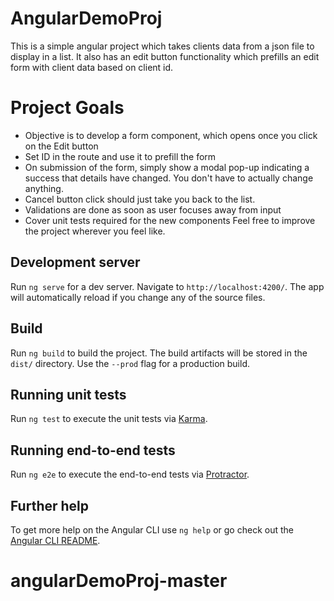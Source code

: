 # AngularDemoProj

This is a simple angular project which takes clients data from a json file to display in a list. It also has an edit button functionality which prefills an edit form with client data based on client id.

# Project Goals

* Objective is to develop a form component, which opens once you click on the Edit button
* Set ID in the route and use it to prefill the form
* On submission of the form, simply show a modal pop-up indicating a success that details have changed. You don't have to actually
  change anything.
* Cancel button click should just take you back to the list.
* Validations are done as soon as user focuses away from input
* Cover unit tests required for the new components
  Feel free to improve the project wherever you feel like.

## Development server

Run `ng serve` for a dev server. Navigate to `http://localhost:4200/`. The app will automatically reload if you change any of the source files.

## Build

Run `ng build` to build the project. The build artifacts will be stored in the `dist/` directory. Use the `--prod` flag for a production build.

## Running unit tests

Run `ng test` to execute the unit tests via [Karma](https://karma-runner.github.io).

## Running end-to-end tests

Run `ng e2e` to execute the end-to-end tests via [Protractor](http://www.protractortest.org/).

## Further help

To get more help on the Angular CLI use `ng help` or go check out the [Angular CLI README](https://github.com/angular/angular-cli/blob/master/README.md).
# angularDemoProj-master
